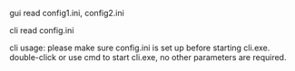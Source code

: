 gui read config1.ini, config2.ini

cli read config.ini

cli usage:
please make sure config.ini is set up before starting cli.exe.
double-click or use cmd to start cli.exe, no other parameters are required.